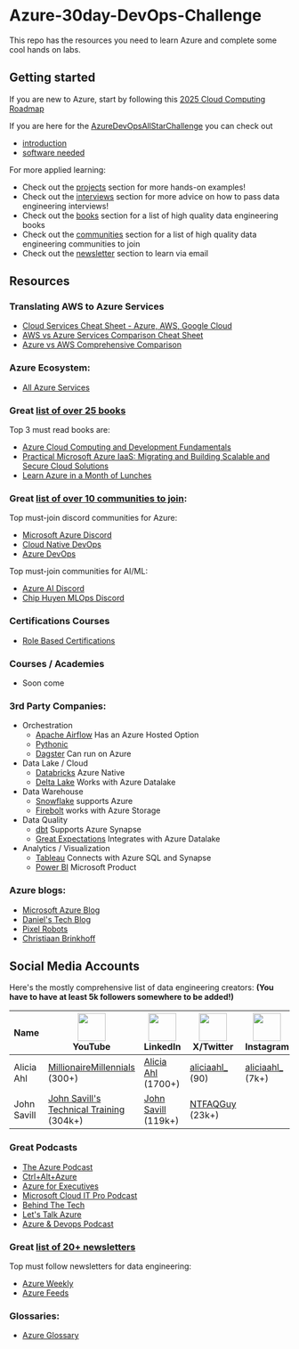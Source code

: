 # Azure-30day-DevOps-Challenge
This repo has the resources you need to learn Azure and complete some cool hands on labs.

## Getting started

If you are new to Azure, start by following this [2025 Cloud Computing Roadmap](https://dev.to/devabdul/cloud-computing-roadmap-2025-3030)

If you are here for the [AzureDevOpsAllStarChallenge](https://youtu.be/myhe0LXpCeo) you can check out
- [introduction](bootcamp/introduction.md)
- [software needed](bootcamp/software.md)


For more applied learning:
- Check out the [projects](projects.md) section for more hands-on examples!
- Check out the [interviews](interviews.md) section for more advice on how to pass data engineering interviews!
- Check out the [books](books.md) section for a list of high quality data engineering books
- Check out the [communities](communities.md) section for a list of high quality data engineering communities to join
- Check out the [newsletter](newsletters.md) section to learn via email 


## Resources

### Translating AWS to Azure Services
- [Cloud Services Cheat Sheet - Azure, AWS, Google Cloud ](https://www.techtarget.com/searchcloudcomputing/feature/A-cloud-services-cheat-sheet-for-AWS-Azure-and-Google-Cloud)
- [AWS vs Azure Services Comparison Cheat Sheet](https://tutorialsdojo.com/aws-vs-azure-services-comparison/)
- [Azure vs AWS Comprehensive Comparison](https://ikius.com/blog/azure-vs-aws)

### Azure Ecosystem:
- [All Azure Services](https://azurecharts.com/overview)

### Great [list of over 25 books](books.md)

Top 3 must read books are:
- [Azure Cloud Computing and Development Fundamentals](https://www.amazon.com/Fundamentals-Data-Engineering-Robust-Systems/dp/1098108302/)
- [Practical Microsoft Azure IaaS: Migrating and Building Scalable and Secure Cloud Solutions](https://www.amazon.com/Practical-Microsoft-Azure-IaaS-Migrating/dp/1484237625/ref=sr_1_1?crid=2WOUO71PC6NLU&keywords=practical+Microsoft+Azure+Iaas%3A+Migrating+and+Building+Scalable+and+Secure+Cloud+Solutions&qid=1687973823&sprefix=practical+microsoft+azure+iaas+migrating+and+building+scalable+and+secure+cloud+solutions%2Caps%2C79&sr=8-1)
- [Learn Azure in a Month of Lunches](https://www.amazon.com/Learn-Azure-Month-Lunches-Foulds/dp/1617295175/ref=sr_1_4?crid=3LNTPXKW5MFDQ&keywords=Learn+Azure+in+a+Month+of+Lunches&qid=1688392843&sprefix=learn+azure+in+a+month+of+lunches+%2Caps%2C279&sr=8-4)


### Great [list of over 10 communities to join](communities.md):

Top must-join discord communities for Azure:
- [Microsoft Azure Discord](https://discord.com/invite/microsoft-azure-681328802814492704)
- [Cloud Native DevOps](https://discord.com/invite/microsoft-azure-681328802814492704)
- [Azure DevOps](https://discord.com/invite/nkVh3dp)

Top must-join communities for AI/ML:
- [Azure AI Discord](https://discord.com/invite/yrTeVQwpWm)
- [Chip Huyen MLOps Discord](https://discord.gg/dzh728c5t3)
  
### Certifications Courses

- [Role Based Certifications](https://591cert.com/new-microsoft-azure-certifications-path-in-2022/)

### Courses / Academies

- Soon come
  
### 3rd Party Companies:

- Orchestration  
  - [Apache Airflow](https://airflow.apache.org/) Has an Azure Hosted Option
  - [Pythonic](https://www.prefect.io/)
  - [Dagster](https://dagster.io/) Can run on Azure 
- Data Lake / Cloud
  - [Databricks](https://www.databricks.com/company/about-us) Azure Native
  - [Delta Lake](https://delta.io/) Works with Azure Datalake
- Data Warehouse
  - [Snowflake](https://www.snowflake.com/en/) supports Azure
  - [Firebolt](https://www.firebolt.io/) works with Azure Storage
- Data Quality
  - [dbt](https://www.getdbt.com/) Supports Azure Synapse
  - [Great Expectations](https://www.greatexpectations.io) Integrates with Azure Datalake
- Analytics / Visualization
  - [Tableau](https://www.tableau.com/) Connects with Azure SQL and Synapse
  - [Power BI](https://powerbi.microsoft.com/) Microsoft Product


### Azure blogs:

- [Microsoft Azure Blog](https://azure.microsoft.com/en-us/blog)
- [Daniel's Tech Blog](https://www.danielstechblog.io/)
- [Pixel Robots](http://pixelrobots.co.uk/tag/azure/)
- [Christiaan Brinkhoff](https://christiaanbrinkhoff.com/)

## Social Media Accounts

Here's the mostly comprehensive list of data engineering creators: 
**(You have to have at least 5k followers somewhere to be added!)**

| Name                 | <img src="https://upload.wikimedia.org/wikipedia/commons/4/42/YouTube_icon_%282013-2017%29.png" width="50"/><br/> YouTube | <img src="https://upload.wikimedia.org/wikipedia/commons/c/ca/LinkedIn_logo_initials.png" width="50" height="50"/> <br/> LinkedIn | <img src="https://icon2.cleanpng.com/20240402/kzp/transparent-x-logo-woman-black-and-white-photography-street-fa-woman-in-dark-clothing-walking-determinedly660c4b50383a25.14507568.webp" width="50"><br/> X/Twitter | <img src="https://upload.wikimedia.org/wikipedia/commons/a/a5/Instagram_icon.png" width="50"> <br/> Instagram | <img src="https://icon2.cleanpng.com/20240214/kxl/transparent-tiktok-logo-tiktok-logo-blue-and-pink-lettering-re-retro-style-tiktok-logo-evoking-1950s-1710878265139.webp" width="50"> <br/> TikTok |
|----------------------|---------------------------------------------------------------------------------------------------------------------------|-----------------------------------------------------------------------------------------------------------------------------------|---------------------------------------------------------------------------------------------------------------------------------------------------------------------------------|---------------------------------------------------------------------------------------------------------------|-----------------------------------------------------------------------------------------------------------------------------------------------------------------------------------------------------|
| Alicia Ahl          | [MillionaireMillennials](https://www.youtube.com/@millionairemillennials_) (300+)                                                               | [Alicia Ahl](https://www.linkedin.com/in/alicia-ahl/) (1700+)                                                                       | [aliciaahl_](https://www.x.com/aliciaahl_) (90)                                                                                                                             | [aliciaahl_](https://www.instagram.com/aliciaahl_) (7k+)                                                        | [@aliciaahl](https://www.tiktok.com/@aliciaahl) (37)                                                                                                                                                |
| John Savill          | [John Savill's Technical Training](https://www.youtube.com/@NTFAQGuy/videos) (304k+)                                                               | [John Savill](https://www.linkedin.com/in/john-savill/) (119k+)                                                                       | [NTFAQGuy](https://www.x.com/NTFAQGuy) (23k+)                                                                                                                             |                                                        |                                                                                                                                                |


### Great Podcasts

- [The Azure Podcast](https://azpodcast.azurewebsites.net/)
- [Ctrl+Alt+Azure](https://ctrlaltazure.com/)
- [Azure for Executives](https://open.spotify.com/show/327QkZnotwHkTWmb36j2EQ)
- [Microsoft Cloud IT Pro Podcast](https://www.msclouditpropodcast.com/)
- [Behind The Tech](https://www.microsoft.com/en-us/behind-the-tech)
- [Let's Talk Azure](https://www.letstalkpodcast.co.uk/)
- [Azure & Devops Podcast](https://azuredevopspodcast.clear-measure.com/)


### Great [list of 20+ newsletters](newsletters.md)

Top must follow newsletters for data engineering:
- [Azure Weekly](https://azureweekly.info/)
- [Azure Feeds](https://newsletter.azurefeeds.com/join)

### Glossaries:
- [Azure Glossary](https://docs.azure.cn/en-us/azure-glossary-cloud-terminology)
